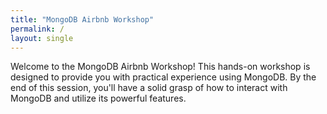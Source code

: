 ```yaml
---
title: "MongoDB Airbnb Workshop"
permalink: /
layout: single
---
```


Welcome to the MongoDB Airbnb Workshop! This hands-on workshop is designed to provide you with practical experience using MongoDB. By the end of this session, you'll have a solid grasp of how to interact with MongoDB and utilize its powerful features.

